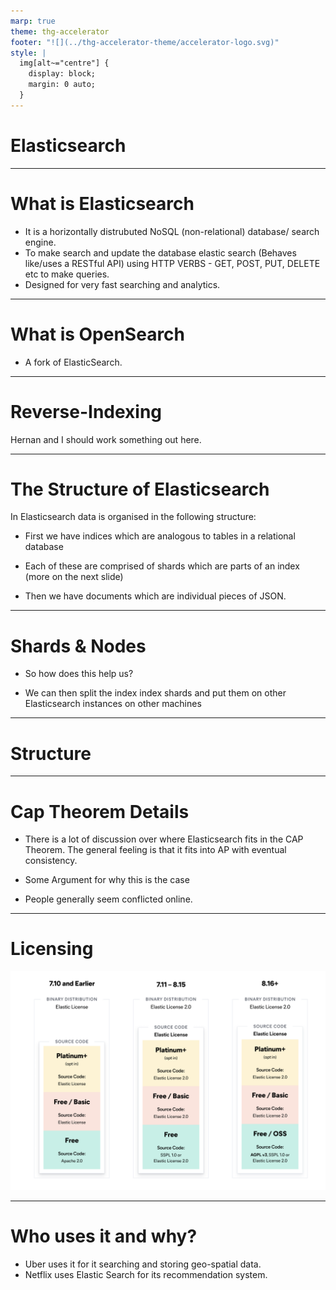 ```yaml
---
marp: true
theme: thg-accelerator
footer: "![](../thg-accelerator-theme/accelerator-logo.svg)"
style: |
  img[alt~="centre"] {
    display: block;
    margin: 0 auto;
  }
---
```


# Elasticsearch

---

# What is Elasticsearch

- It is a horizontally distrubuted NoSQL (non-relational) database/ search engine.
- To make search and update the database elastic search (Behaves like/uses a RESTful API) using HTTP VERBS - GET, POST, PUT, DELETE etc to make queries.
- Designed for very fast searching and analytics.

---
# What is OpenSearch

- A fork of ElasticSearch.

---

# Reverse-Indexing

Hernan and I should work something out here.

---

# The Structure of Elasticsearch

In Elasticsearch data is organised in the following structure: 

- First we have indices which are analogous to tables in a relational database

- Each of these are comprised of shards which are parts of an index (more on the next slide)

- Then we have documents which are individual pieces of JSON.

---

# Shards & Nodes

- So how does this help us?

- We can then split the index index shards and put them on other Elasticsearch instances on other machines 

--- 
# Structure




---
# Cap Theorem Details

- There is a lot of discussion over where Elasticsearch fits in the CAP Theorem. The general feeling is that it fits into AP with eventual consistency.

- Some Argument for why this is the case

- People generally seem conflicted online.
--- 

# Licensing 

![licensing](licensing.png)

---

# Who uses it and why?

- Uber uses it for it searching and storing geo-spatial data.
- Netflix uses Elastic Search for its recommendation system.